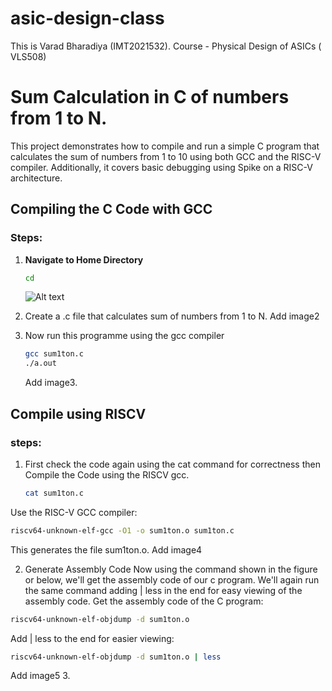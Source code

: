 # asic-design-class
This is Varad Bharadiya (IMT2021532). Course - Physical Design of ASICs ( VLS508)

# Sum Calculation in C of numbers from 1 to N.

This project demonstrates how to compile and run a simple C program that calculates the sum of numbers from 1 to 10 using both GCC and the RISC-V compiler. Additionally, it covers basic debugging using Spike on a RISC-V architecture.

## Compiling the C Code with GCC

### Steps:

1. **Navigate to Home Directory**
   ```bash
   cd
   ```
   ![Alt text](images/.png)

3. Create a .c file that calculates sum of numbers from 1 to N.
   Add image2
4. Now run this programme using the gcc compiler
   
    ```bash
   gcc sum1ton.c
   ./a.out
    ```
    Add image3.
   
## Compile using RISCV

### steps:
1. First check the code again using the cat command for correctness then Compile the Code using the RISCV gcc.
   ```bash
   cat sum1ton.c
   ```
Use the RISC-V GCC compiler:
   ```bash
   riscv64-unknown-elf-gcc -O1 -o sum1ton.o sum1ton.c
   ```
This generates the file sum1ton.o.
   Add image4

2. Generate Assembly Code
Now using the command shown in the figure or below, we'll get the assembly code of our c program. We'll again run the same command adding | less in the end for easy viewing of the assembly code.
Get the assembly code of the C program:
```bash
riscv64-unknown-elf-objdump -d sum1ton.o
```
Add | less to the end for easier viewing:
```bash
riscv64-unknown-elf-objdump -d sum1ton.o | less
```
   Add image5
3. 






   


